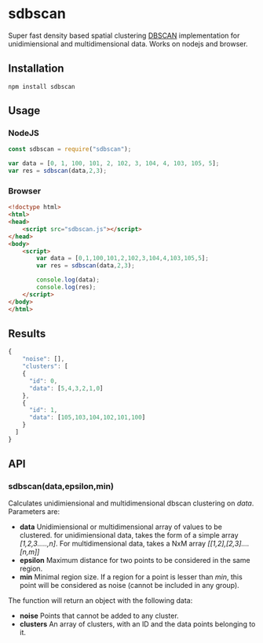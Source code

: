# sdbscan

Super fast density based spatial clustering [DBSCAN](https://en.wikipedia.org/wiki/DBSCAN) implementation for unidimiensional and multidimensional data. Works on nodejs and browser.

## Installation
```
npm install sdbscan
```

## Usage
### NodeJS
```javascript
const sdbscan = require("sdbscan");

var data = [0, 1, 100, 101, 2, 102, 3, 104, 4, 103, 105, 5];
var res = sdbscan(data,2,3);
```

### Browser
```html
<!doctype html>
<html>
<head>
	<script src="sdbscan.js"></script>
</head>
<body>
	<script>
		var data = [0,1,100,101,2,102,3,104,4,103,105,5];
		var res = sdbscan(data,2,3);

		console.log(data);
		console.log(res);
	</script>
</body>
</html>
```

## Results
```javascript
{
	"noise": [],
	"clusters": [
    {
      "id": 0,
      "data": [5,4,3,2,1,0]
    },
    {
      "id": 1,
      "data": [105,103,104,102,101,100]
    }
  ]
}
```

## API
### sdbscan(data,epsilon,min)
Calculates unidimiensional and multidimensional dbscan clustering on *data*. Parameters are:
* **data** Unidimiensional or multidimensional array of values to be clustered. for unidimiensional data, takes the form of a simple array *[1,2,3.....,n]*. For multidimensional data, takes a
NxM array *[[1,2],[2,3]....[n,m]]*
* **epsilon** Maximum distance for two points to be considered in the same region.
* **min** Minimal region size. If a region for a point is lesser than *min*, this point will be considered as noise (cannot be included in any group).

The function will return an object with the following data:
* **noise** Points that cannot be added to any cluster.
* **clusters** An array of clusters, with an ID and the data points belonging to it.
